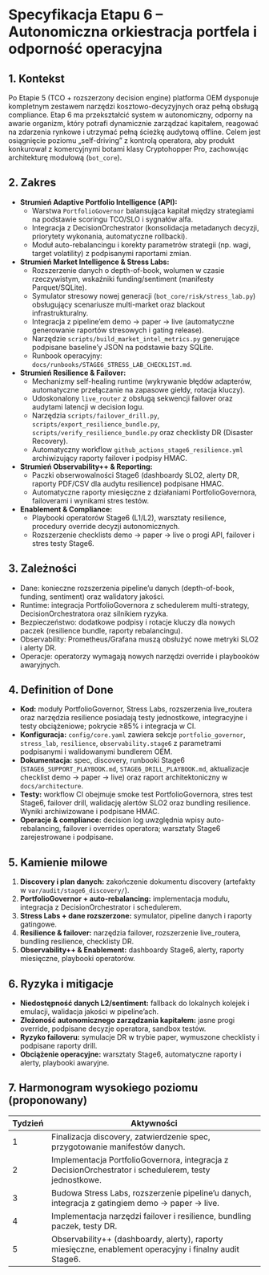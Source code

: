 # Specyfikacja Etapu 6 – Autonomiczna orkiestracja portfela i odporność operacyjna

## 1. Kontekst
Po Etapie 5 (TCO + rozszerzony decision engine) platforma OEM dysponuje kompletnym zestawem narzędzi kosztowo-decyzyjnych oraz
pełną obsługą compliance. Etap 6 ma przekształcić system w autonomiczny, odporny na awarie organizm, który potrafi dynamicznie
zarządzać kapitałem, reagować na zdarzenia rynkowe i utrzymać pełną ścieżkę audytową offline. Celem jest osiągnięcie poziomu
„self-driving” z kontrolą operatora, aby produkt konkurował z komercyjnymi botami klasy Cryptohopper Pro, zachowując architekturę
modułową (`bot_core`).

## 2. Zakres
- **Strumień Adaptive Portfolio Intelligence (API):**
  - Warstwa `PortfolioGovernor` balansująca kapitał między strategiami na podstawie scoringu TCO/SLO i sygnałów alfa.
  - Integracja z DecisionOrchestrator (konsolidacja metadanych decyzji, priorytety wykonania, automatyczne rollbacki).
  - Moduł auto-rebalancingu i korekty parametrów strategii (np. wagi, target volatility) z podpisanymi raportami zmian.
- **Strumień Market Intelligence & Stress Labs:**
  - Rozszerzenie danych o depth-of-book, wolumen w czasie rzeczywistym, wskaźniki funding/sentiment (manifesty Parquet/SQLite).
  - Symulator stresowy nowej generacji (`bot_core/risk/stress_lab.py`) obsługujący scenariusze multi-market oraz blackout
    infrastrukturalny.
  - Integracja z pipeline’em demo → paper → live (automatyczne generowanie raportów stresowych i gating release).
  - Narzędzie `scripts/build_market_intel_metrics.py` generujące podpisane baseline’y JSON na podstawie bazy SQLite.
  - Runbook operacyjny: `docs/runbooks/STAGE6_STRESS_LAB_CHECKLIST.md`.
- **Strumień Resilience & Failover:**
  - Mechanizmy self-healing runtime (wykrywanie błędów adapterów, automatyczne przełączanie na zapasowe giełdy, rotacja kluczy).
  - Udoskonalony `live_router` z obsługą sekwencji failover oraz audytami latencji w decision logu.
  - Narzędzia `scripts/failover_drill.py`, `scripts/export_resilience_bundle.py`, `scripts/verify_resilience_bundle.py` oraz checklisty DR (Disaster Recovery).
  - Automatyczny workflow `github_actions_stage6_resilience.yml` archiwizujący raporty failover i podpisy HMAC.
- **Strumień Observability++ & Reporting:**
  - Paczki obserwowalności Stage6 (dashboardy SLO2, alerty DR, raporty PDF/CSV dla audytu resilience) podpisane HMAC.
  - Automatyczne raporty miesięczne z działaniami PortfolioGovernora, failoverami i wynikami stres testów.
- **Enablement & Compliance:**
  - Playbooki operatorów Stage6 (L1/L2), warsztaty resilience, procedury override decyzji autonomicznych.
  - Rozszerzenie checklists demo → paper → live o progi API, failover i stres testy Stage6.

## 3. Zależności
- Dane: konieczne rozszerzenia pipeline’u danych (depth-of-book, funding, sentiment) oraz walidatory jakości.
- Runtime: integracja PortfolioGovernora z schedulerem multi-strategy, DecisionOrchestratora oraz silnikiem ryzyka.
- Bezpieczeństwo: dodatkowe podpisy i rotacje kluczy dla nowych paczek (resilience bundle, raporty rebalancingu).
- Observability: Prometheus/Grafana muszą obsłużyć nowe metryki SLO2 i alerty DR.
- Operacje: operatorzy wymagają nowych narzędzi override i playbooków awaryjnych.

## 4. Definition of Done
- **Kod:** moduły PortfolioGovernor, Stress Labs, rozszerzenia live_routera oraz narzędzia resilience posiadają testy jednostkowe,
  integracyjne i testy obciążeniowe; pokrycie ≥85% i integracja w CI.
- **Konfiguracja:** `config/core.yaml` zawiera sekcje `portfolio_governor`, `stress_lab`, `resilience`, `observability.stage6` z
  parametrami podpisanymi i walidowanymi bundlerem OEM.
- **Dokumentacja:** spec, discovery, runbooki Stage6 (`STAGE6_SUPPORT_PLAYBOOK.md`, `STAGE6_DRILL_PLAYBOOK.md`, aktualizacje
  checklist demo → paper → live) oraz raport architektoniczny w `docs/architecture`.
- **Testy:** workflow CI obejmuje smoke test PortfolioGovernora, stres test Stage6, failover drill, walidację alertów SLO2 oraz
  bundling resilience. Wyniki archiwizowane i podpisane HMAC.
- **Operacje & compliance:** decision log uwzględnia wpisy auto-rebalancing, failover i overrides operatora; warsztaty Stage6
  zarejestrowane i podpisane.

## 5. Kamienie milowe
1. **Discovery i plan danych:** zakończenie dokumentu discovery (artefakty w `var/audit/stage6_discovery/`).
2. **PortfolioGovernor + auto-rebalancing:** implementacja modułu, integracja z DecisionOrchestrator i schedulerem.
3. **Stress Labs + dane rozszerzone:** symulator, pipeline danych i raporty gatingowe.
4. **Resilience & failover:** narzędzia failover, rozszerzenie live_routera, bundling resilience, checklisty DR.
5. **Observability++ & Enablement:** dashboardy Stage6, alerty, raporty miesięczne, playbooki operatorów.

## 6. Ryzyka i mitigacje
- **Niedostępność danych L2/sentiment:** fallback do lokalnych kolejek i emulacji, walidacja jakości w pipeline’ach.
- **Złożoność autonomicznego zarządzania kapitałem:** jasne progi override, podpisane decyzje operatora, sandbox testów.
- **Ryzyko failoveru:** symulacje DR w trybie paper, wymuszone checklisty i podpisane raporty drill.
- **Obciążenie operacyjne:** warsztaty Stage6, automatyczne raporty i alerty, playbooki awaryjne.

## 7. Harmonogram wysokiego poziomu (proponowany)
| Tydzień | Aktywności |
| --- | --- |
| 1 | Finalizacja discovery, zatwierdzenie spec, przygotowanie manifestów danych. |
| 2 | Implementacja PortfolioGovernora, integracja z DecisionOrchestrator i schedulerem, testy jednostkowe. |
| 3 | Budowa Stress Labs, rozszerzenie pipeline’u danych, integracja z gatingiem demo → paper → live. |
| 4 | Implementacja narzędzi failover i resilience, bundling paczek, testy DR. |
| 5 | Observability++ (dashboardy, alerty), raporty miesięczne, enablement operacyjny i finalny audit Stage6. |
